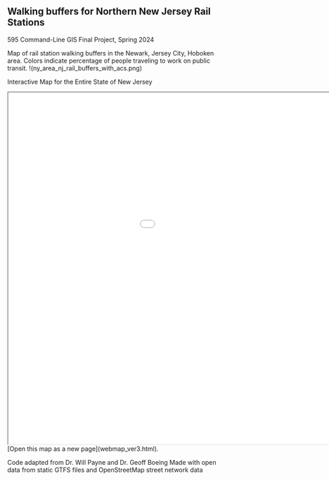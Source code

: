 ## Walking buffers for Northern New Jersey Rail Stations
595 Command-Line GIS Final Project, Spring 2024

Map of rail station walking buffers in the Newark, Jersey City, Hoboken area. Colors indicate percentage of people traveling to work on public transit.
!(ny_area_nj_rail_buffers_with_acs.png)

Interactive Map for the Entire State of New Jersey
<iframe src = "webmap_ver3.html" height = "800" width = "1200"></iframe>
[Open this map as a new page](webmap_ver3.html).

Code adapted from Dr. Will Payne and Dr. Geoff Boeing
Made with open data from static GTFS files and OpenStreetMap street network data
